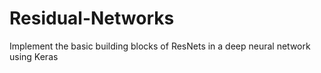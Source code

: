 # Residual-Networks
Implement the basic building blocks of ResNets in a deep neural network using Keras
